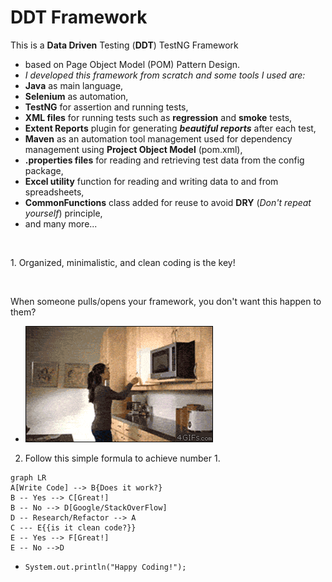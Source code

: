 # DDT Framework
This is a **Data Driven** Testing (**DDT**) TestNG Framework
- based on Page Object Model (POM) Pattern Design. 
- _I developed this framework from scratch and some tools I used are:_
- **Java** as main language,
- **Selenium** as automation,
- **TestNG** for assertion and running tests,
- **XML files** for running tests such as **regression** and **smoke** tests,
- **Extent Reports** plugin for generating **_beautiful reports_** after each test,
- **Maven** as an automation tool management used for dependency management using **Project Object Model** (pom.xml),
- **.properties files** for reading and retrieving test data from the config package,
- **Excel utility** function for reading and writing data to and from spreadsheets,
- **CommonFunctions** class added for reuse to avoid **DRY** (_Don't repeat yourself_) principle,
- and many more...

<p>&nbsp;</p>
1. Organized, minimalistic, and clean coding is the key!
<p>&nbsp;</p>

When someone pulls/opens your framework, you don't want this happen to them? 

- ![](screenshots/tupperware-fail_clean_coding.gif)

2. Follow this simple formula to achieve number 1. 
````mermaid
graph LR
A[Write Code] --> B{Does it work?} 
B -- Yes --> C[Great!]
B -- No --> D[Google/StackOverFlow]
D -- Research/Refactor --> A
C --- E{{is it clean code?}}
E -- Yes --> F[Great!]
E -- No -->D

````

- `System.out.println("Happy Coding!");`
